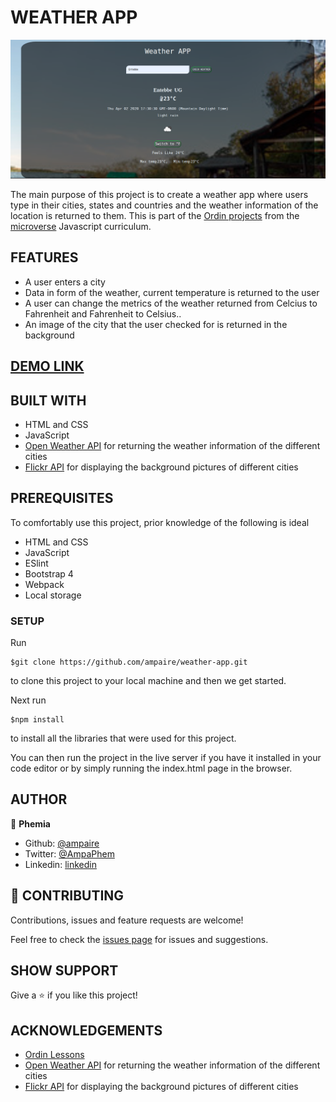 # WEATHER APP

![screenshot](docs/weather.png)

The main purpose of this project is to create a weather app where users type in their cities, states and countries and the weather information of the location is returned to them. This is part of the [Ordin projects](https://www.theodinproject.com/courses/javascript/lessons/weather-app) from the [microverse](https://www.microverse.org/)  Javascript curriculum.

## FEATURES
- A user enters a city
- Data in form of the weather, current temperature is returned to the user
- A user can change the metrics of the weather returned from Celcius to Fahrenheit and Fahrenheit to Celsius..
- An image of the city that the user checked for is returned in the background

## [DEMO LINK](https://rawcdn.githack.com/ampaire/weather-app/7a6d585b71809de16913bcff25cbf0c53a53fcc7/dist/index.html)

## BUILT WITH
- HTML and CSS
- JavaScript
- [Open Weather API](https://openweathermap.org/api) for returning the weather information of the different cities
- [Flickr API](https://www.flickr.com/services/api/) for displaying the background pictures of different cities

## PREREQUISITES
To comfortably use this project, prior knowledge of the following is ideal
- HTML and CSS
- JavaScript
- ESlint
- Bootstrap 4
- Webpack
- Local storage

### SETUP
Run 
~~~ 
$git clone https://github.com/ampaire/weather-app.git 
~~~
to clone this project to your local machine and then we get started.

Next run
~~~
$npm install
~~~
to install all the libraries that were used for this project.

You can then run the project in the live server if you have it installed in your code editor or by simply running the index.html page in the browser.

## AUTHOR
👤 **Phemia**

- Github: [@ampaire](https://github.com/ampaire)
- Twitter: [@AmpaPhem](https://twitter.com/AmpaPhem)
- Linkedin: [linkedin](https://linkedin.com/ampaire-phemia)


## 🤝 CONTRIBUTING

Contributions, issues and feature requests are welcome!

Feel free to check the [issues page](https://github.com/ampaire/weather-app/issues) for issues and suggestions.

## SHOW SUPPORT

Give a ⭐️ if you like this project!

## ACKNOWLEDGEMENTS
- [Ordin Lessons](https://www.theodinproject.com/courses/javascript/lessons/weather-app)
- [Open Weather API](https://openweathermap.org/api) for returning the weather information of the different cities
- [Flickr API](https://www.flickr.com/services/api/) for displaying the background pictures of different cities
